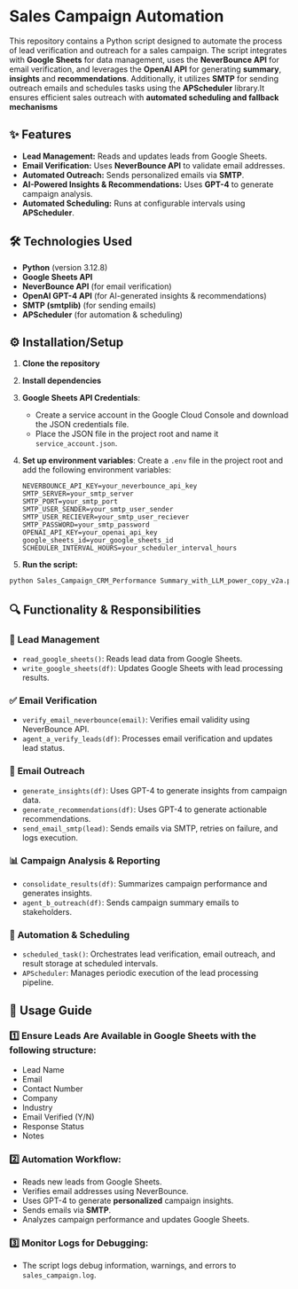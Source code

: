 # Sales Campaign Automation

This repository contains a Python script designed to automate the process of lead verification and outreach for a sales campaign. The script integrates with **Google Sheets** for data management, uses the **NeverBounce API** for email verification, and leverages the **OpenAI API** for generating **summary**, **insights** and **recommendations**. Additionally, it utilizes **SMTP** for sending outreach emails and schedules tasks using the **APScheduler** library.It ensures efficient sales outreach with **automated scheduling and fallback mechanisms**

## ✨ Features

* **Lead Management:** Reads and updates leads from Google Sheets.
* **Email Verification:** Uses **NeverBounce API** to validate email addresses.
* **Automated Outreach:** Sends personalized emails via **SMTP**.
* **AI-Powered Insights & Recommendations:** Uses **GPT-4** to generate campaign analysis.
* **Automated Scheduling:** Runs at configurable intervals using **APScheduler**.

## 🛠 Technologies Used

* **Python** (version 3.12.8)
* **Google Sheets API**
* **NeverBounce API** (for email verification)
* **OpenAI GPT-4 API** (for AI-generated insights & recommendations)
* **SMTP (smtplib)** (for sending emails)
* **APScheduler** (for automation & scheduling)

## ⚙️ Installation/Setup

1. **Clone the repository**
2. **Install dependencies**
3. **Google Sheets API Credentials**:

   - Create a service account in the Google Cloud Console and download the JSON credentials file.
   - Place the JSON file in the project root and name it `service_account.json`.
4. **Set up environment variables**:
   Create a `.env` file in the project root and add the following environment variables:

   ```env
   NEVERBOUNCE_API_KEY=your_neverbounce_api_key
   SMTP_SERVER=your_smtp_server
   SMTP_PORT=your_smtp_port
   SMTP_USER_SENDER=your_smtp_user_sender
   SMTP_USER_RECIEVER=your_smtp_user_reciever
   SMTP_PASSWORD=your_smtp_password
   OPENAI_API_KEY=your_openai_api_key
   google_sheets_id=your_google_sheets_id
   SCHEDULER_INTERVAL_HOURS=your_scheduler_interval_hours
   ```
5. **Run the script:**

```python
python Sales_Campaign_CRM_Performance Summary_with_LLM_power_copy_v2a.py
```

## 🔍 Functionality & Responsibilities

### 📂 **Lead Management**

* `read_google_sheets()`: Reads lead data from Google Sheets.
* `write_google_sheets(df)`: Updates Google Sheets with lead processing results.

### ✅ **Email Verification**

* `verify_email_neverbounce(email)`: Verifies email validity using NeverBounce API.
* `agent_a_verify_leads(df)`: Processes email verification and updates lead status.

### 📧 **Email Outreach**

* `generate_insights(df)`: Uses GPT-4 to generate insights from campaign data.
* `generate_recommendations(df)`: Uses GPT-4 to generate actionable recommendations.
* `send_email_smtp(lead)`: Sends emails via SMTP, retries on failure, and logs execution.

### 📊 **Campaign Analysis & Reporting**

* `consolidate_results(df)`: Summarizes campaign performance and generates insights.
* `agent_b_outreach(df)`: Sends campaign summary emails to stakeholders.

### 🔄 **Automation & Scheduling**

* `scheduled_task()`: Orchestrates lead verification, email outreach, and result storage at scheduled intervals.
* `APScheduler`: Manages periodic execution of the lead processing pipeline.

## 📌 Usage Guide

### 1️⃣ **Ensure Leads Are Available** in Google Sheets with the following structure:

* Lead Name
* Email
* Contact Number
* Company
* Industry
* Email Verified (Y/N)
* Response Status
* Notes

### 2️⃣ **Automation Workflow:**

* Reads new leads from Google Sheets.
* Verifies email addresses using NeverBounce.
* Uses GPT-4 to generate **personalized** campaign insights.
* Sends emails via **SMTP**.
* Analyzes campaign performance and updates Google Sheets.

### 3️⃣ Monitor Logs for Debugging:

* The script logs debug information, warnings, and errors to `sales_campaign.log`.
